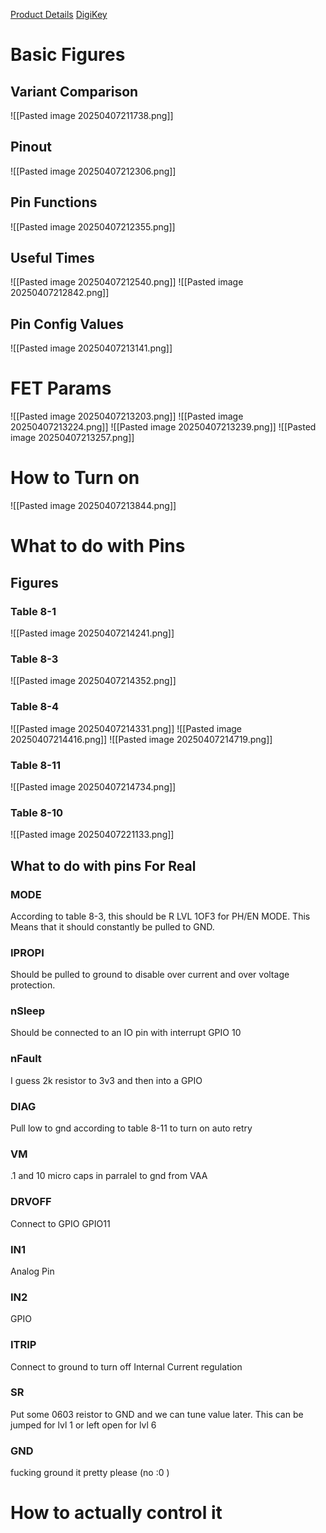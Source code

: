 [Product Details](https://www.ti.com/product/DRV8245-Q1/part-details/DRV8245HQRXZRQ1)
[DigiKey](https://www.digikey.com/en/products/detail/texas-instruments/DRV8245HQRXZRQ1/15926671)
# Basic Figures
## Variant Comparison
![[Pasted image 20250407211738.png]]
## Pinout
![[Pasted image 20250407212306.png]]

## Pin Functions
![[Pasted image 20250407212355.png]]

## Useful Times
![[Pasted image 20250407212540.png]]
![[Pasted image 20250407212842.png]]


## Pin Config Values
![[Pasted image 20250407213141.png]]

# FET Params
![[Pasted image 20250407213203.png]]
![[Pasted image 20250407213224.png]]
![[Pasted image 20250407213239.png]]
![[Pasted image 20250407213257.png]]

# How to Turn on
![[Pasted image 20250407213844.png]]

# What to do with Pins
## Figures
### Table 8-1
![[Pasted image 20250407214241.png]]
### Table 8-3
![[Pasted image 20250407214352.png]]
### Table 8-4
![[Pasted image 20250407214331.png]]
![[Pasted image 20250407214416.png]]
![[Pasted image 20250407214719.png]]
### Table 8-11
![[Pasted image 20250407214734.png]]
### Table 8-10
![[Pasted image 20250407221133.png]]
## What to do with pins For Real
### **MODE**
According to table 8-3, this should be R LVL 1OF3 for PH/EN MODE. This Means that it should constantly be pulled to GND.
### **IPROPI** 
Should be pulled to ground to disable over current and over voltage protection.
### **nSleep**
Should be connected to an IO pin  with interrupt
GPIO 10
### nFault
I guess 2k resistor to 3v3 and then into a GPIO

### **DIAG**
Pull low to gnd according to table 8-11 to turn on auto retry
### **VM**
.1 and 10 micro caps in parralel to gnd from VAA

### **DRVOFF**
Connect to GPIO
GPIO11
### IN1
Analog Pin

### IN2
GPIO 

### **ITRIP**
Connect to ground to turn off Internal Current regulation

### **SR** 
Put some 0603 reistor to GND and we can tune value later. This can be jumped for lvl 1 or left open for lvl 6
### GND
fucking ground it pretty please (no :0 )
	

# How to actually control it 
